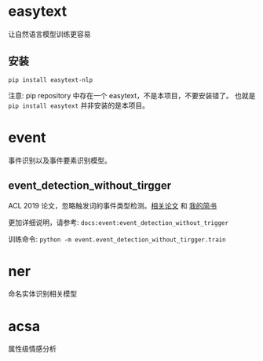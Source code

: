 # easytext
让自然语言模型训练更容易

## 安装

`pip install easytext-nlp`

注意: pip repository 中存在一个 easytext，不是本项目，不要安装错了。
也就是 `pip install easytext` 并非安装的是本项目。

# event

事件识别以及事件要素识别模型。

## event_detection_without_tirgger

ACL 2019 论文，忽略触发词的事件类型检测。[相关论文](https://www.aclweb.org/anthology/N19-1080/)
和 [我的简书](https://www.jianshu.com/p/01deb5b22240)

更加详细说明，请参考: `docs:event:event_detection_without_trigger`

训练命令: `python -m event.event_detection_without_tirgger.train`


# ner

命名实体识别相关模型


# acsa

属性级情感分析

